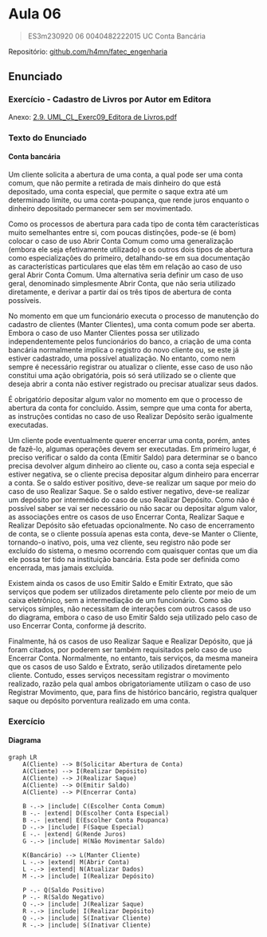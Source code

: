 # Aula 06

> ES3m230920 06 0040482222015 UC Conta Bancária

 Repositório: [github.com/h4mn/fatec_engenharia](https://github.com/h4mn/fatec_engenharia/)

## Enunciado

### Exercício - Cadastro de Livros por Autor em Editora

Anexo: [2.9. UML_CL_Exerc09_Editora de Livros.pdf](../materiais/01.4.%20UML_UC_Exerc05_ContaBanco.pdf)

### Texto do Enunciado

#### Conta bancária

Um cliente solicita a abertura de uma conta, a qual pode ser uma conta comum, que não permite a retirada de mais dinheiro do que está depositado, uma conta especial, que permite o saque extra até um determinado limite, ou uma conta-poupança, que rende juros enquanto o dinheiro depositado permanecer sem ser movimentado.

Como os processos de abertura para cada tipo de conta têm características muito semelhantes entre si, com poucas distinções, pode-se (é bom) colocar o caso de uso Abrir Conta Comum como uma generalização (embora ele seja efetivamente utilizado) e os outros dois tipos de abertura como especializações do primeiro, detalhando-se em sua documentação as características particulares que elas têm em relação ao caso de uso geral Abrir Conta Comum. Uma alternativa seria definir um caso de uso geral, denominado simplesmente Abrir Conta, que não seria utilizado diretamente, e derivar a partir daí os três tipos de abertura de conta possíveis.

No momento em que um funcionário executa o processo de manutenção do cadastro de clientes (Manter Clientes), uma conta comum pode ser aberta. Embora o caso de uso Manter Clientes possa ser utilizado independentemente pelos funcionários do banco, a criação de uma conta bancária normalmente implica o registro do novo cliente ou, se este já estiver cadastrado, uma possível atualização. No entanto, como nem sempre é necessário registrar ou atualizar o cliente, esse caso de uso não constitui uma ação obrigatória, pois só será utilizado se o cliente que deseja abrir a conta não estiver registrado ou precisar atualizar seus dados.

É obrigatório depositar algum valor no momento em que o processo de abertura da conta for concluído. Assim, sempre que uma conta for aberta, as instruções contidas no caso de uso Realizar Depósito serão igualmente executadas.

Um cliente pode eventualmente querer encerrar uma conta, porém, antes de fazê-lo, algumas operações devem ser executadas. Em primeiro lugar, é preciso verificar o saldo da conta (Emitir Saldo) para determinar se o banco precisa devolver algum dinheiro ao cliente ou, caso a conta seja especial e estiver negativa, se o cliente precisa depositar algum dinheiro para encerrar a conta. Se o saldo estiver positivo, deve-se realizar um saque por meio do caso de uso Realizar Saque. Se o saldo estiver negativo, deve-se realizar um depósito por intermédio do caso de uso Realizar Depósito. Como não é possível saber se vai ser necessário ou não sacar ou depositar algum valor, as associações entre os casos de uso Encerrar Conta, Realizar Saque e Realizar Depósito são efetuadas opcionalmente. No caso de encerramento de conta, se o cliente possuía apenas esta conta, deve-se Manter o Cliente, tornando-o inativo, pois, uma vez cliente, seu registro não pode ser excluído do sistema, o mesmo ocorrendo com quaisquer contas que um dia ele possa ter tido na instituição bancária. Esta pode ser definida como encerrada, mas jamais excluída.

Existem ainda os casos de uso Emitir Saldo e Emitir Extrato, que são serviços que podem ser utilizados diretamente pelo cliente por meio de um caixa eletrônico, sem a intermediação de um funcionário. Como são serviços simples, não necessitam de interações com outros casos de uso do diagrama, embora o caso de uso Emitir Saldo seja utilizado pelo caso de uso Encerrar Conta, conforme já descrito.

Finalmente, há os casos de uso Realizar Saque e Realizar Depósito, que já foram citados, por poderem ser também requisitados pelo caso de uso Encerrar Conta. Normalmente, no entanto, tais serviços, da mesma maneira que os casos de uso Saldo e Extrato, serão utilizados diretamente pelo cliente. Contudo, esses serviços necessitam registrar o movimento realizado, razão pela qual ambos obrigatoriamente utilizam o caso de uso Registrar Movimento, que, para fins de histórico bancário, registra qualquer saque ou depósito porventura realizado em uma conta.

### Exercício

#### Diagrama

```mermaid
graph LR
    A(Cliente) --> B(Solicitar Abertura de Conta)
    A(Cliente) --> I(Realizar Depósito)
    A(Cliente) --> J(Realizar Saque)
    A(Cliente) --> O(Emitir Saldo)
    A(Cliente) --> P(Encerrar Conta)
    
    B -.-> |include| C(Escolher Conta Comum)
    B -.- |extend| D(Escolher Conta Especial)
    B -.- |extend| E(Escolher Conta Poupanca)
    D -.-> |include| F(Saque Especial)
    E -.- |extend| G(Rende Juros)
    G -.-> |include| H(Não Movimentar Saldo)

    K(Bancário) --> L(Manter Cliente)
    L -.-> |extend| M(Abrir Conta)
    L -.-> |extend| N(Atualizar Dados)
    M -.-> |include| I(Realizar Depósito)

    P -.- Q(Saldo Positivo)
    P -.- R(Saldo Negativo)
    Q -.-> |include| J(Realizar Saque)
    R -.-> |include| I(Realizar Depósito)
    Q -.-> |include| S(Inativar Cliente)
    R -.-> |include| S(Inativar Cliente)

```
